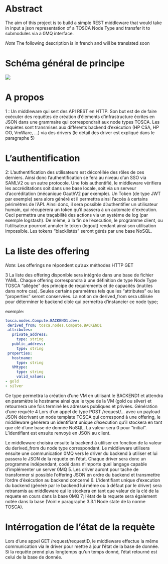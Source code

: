 # Abstract
The aim of this project is to build a simple REST middleware that would take in input a json representation of a TOSCA Node Type and transfer it to submodules via a 0MQ interface.

*Note* The following description is in french and will be translated soon
# Schéma général de principe
<img src="https://cloud.githubusercontent.com/assets/11583401/10247578/53a444ea-691a-11e5-86de-016857f99738.png"/>

# A propos
1 : Un middleware qui sert des API REST en HTTP. 
Son but est de de faire exécuter des requêtes de création d’éléments d’infrastructure écrites en JSON dans une grammaire qui correspondrait aux node types TOSCA.
Les requètes sont transmises aux différents backend d’exécution (HP CSA, HP OO, VmWare, …) via des drivers (le détail des driver est expliqué dans le paragraphe 5)

# L’authentification
2: L’authentification des utilisateurs est décoréllée des rôles de ces derniers. Ainsi donc l’authentification se fera au niveau d’un SSO via SAMLV2 ou un autre protocole.
Une fois authentifié, le middleware vérifiera les accréditations soit dans une base locale, soit via un serveur d’accréditation (mécanique OauthV2 par exemple).
Un Token (de type JWT par exemple) sera alors généré et il permettra ainsi l’accès à certains périmètres de l’API.
Ainsi donc, il sera possible d’authentifier un utilisateur humain, qui récupérera un token qu’il passera à un automate d'exécution. Ceci permettra une traçabilité des actions via un système de log (par exemple logstash).
De même, à la fin de l’execution, le programme client, ou l’utilisateur pourront annuler le token (logout) rendant ainsi son utilisation impossible. Les tokens “blacklistés” seront gérés par une base NoSQL.

# La liste des offering
*Note*:  Les offerings ne répondent qu’aux méthodes HTTP GET

3 La liste des offering disponible sera intégrée dans une base de fichier YAML. Chaque offering correspondra à une définition de type Node Type TOSCA “allégée” des principe de requirements et de capacités (inutiles dans notre cas). Seules certains paramètres tels que les “attributes” ou les “properties” seront conservées.
La notion de derived_from sera utilisée pour déterminer le backend cible qui permettra d’instancier ce node type;

exemple:
```yaml
tosca.nodes.Compute.BACKEND1.dev:
 derived_from: tosca.nodes.Compute.BACKEND1
 attributes:
   private_address:
     type: string
   public_address:
     type: string
 properties:
   hostname:
     type: string
   VMtype:
     type: string
     valid_values:
- gold
- silver
```

Ce type permettra la création d’une VM en utilisant le BACKEND1 et attendra en paramètre le hostname ainsi que le type de la VM (gold ou silver) et retournera une fois terminé les adresses publiques et privées.
Génération d’une requète
4 Lors d’un appel de type POST /request/...  avec un payload JSON décrivant un node template TOSCA qui correspond à une offering, le middleware générera un identifiant unique d’execution qu’il stockera en tant que clé d’une base de donnée NoSQL. La valeur sera 0 pour “initial”.
L’identifiant est ensuite renvoyé en JSON au client.

Le middleware choisira ensuite la backend à utiliser en fonction de la valeur du derived_from du node type correspondant.
Le middleware utilisera ensuite une communication 0MQ vers le driver du backend à utiliser et lui passera le JSON de la requète en l’état. Chaque driver sera donc un programme indépendant, codé dans n’importe quel langage capable d’implémenter un server 0MQ 5.
Les driver auront pour tache de transformer si possible l’offering JSON en ordre du backend et transmettre l’ordre d’éxécution au backend concerné 6.
L’identifiant unique d’execution du backend (généré par le backend lui même ou à défaut par le driver) sera retransmis au middleware qui le stockera en tant que valeur de la clé de la requete en cours dans la base 0MQ 7; l’état de la requete sera également notée dans la base (Voirl e paragraphe 3.3.1 Node state de la norme TOSCA).

# Intérrogation de l’état de la requète
Lors d’une appel GET /request/requestID, le middleware effectue la même communication via le driver pour mettre à jour l’état de la base de donnée.
Si la requête prend plus longtemps qu’un temps donné, l’état retourné est celui de la base de donnée.

